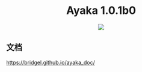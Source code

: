 <div align="center">

# Ayaka 1.0.1b0

<img src="https://img.shields.io/pypi/pyversions/nonebot-plugin-ayaka">

</div>

## 文档

https://bridgel.github.io/ayaka_doc/
